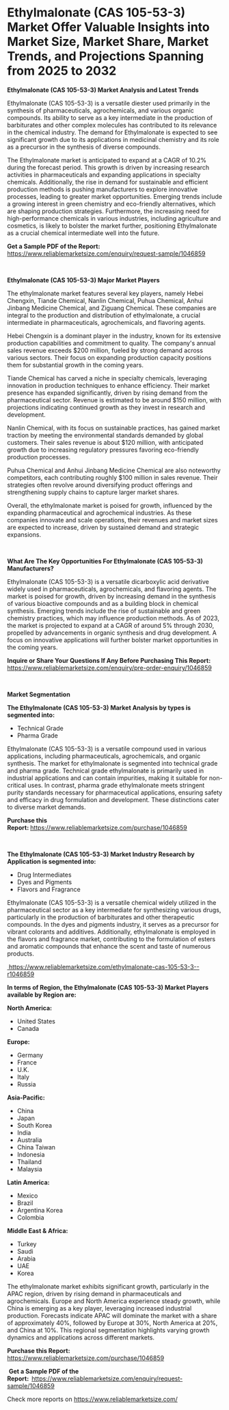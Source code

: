 <p><h1>Ethylmalonate (CAS 105-53-3) Market Offer Valuable Insights into Market Size, Market Share, Market Trends, and Projections Spanning from 2025 to 2032</h1></p><p><strong>Ethylmalonate (CAS 105-53-3) Market Analysis and Latest Trends</strong></p>
<p><p>Ethylmalonate (CAS 105-53-3) is a versatile diester used primarily in the synthesis of pharmaceuticals, agrochemicals, and various organic compounds. Its ability to serve as a key intermediate in the production of barbiturates and other complex molecules has contributed to its relevance in the chemical industry. The demand for Ethylmalonate is expected to see significant growth due to its applications in medicinal chemistry and its role as a precursor in the synthesis of diverse compounds.</p><p>The Ethylmalonate market is anticipated to expand at a CAGR of 10.2% during the forecast period. This growth is driven by increasing research activities in pharmaceuticals and expanding applications in specialty chemicals. Additionally, the rise in demand for sustainable and efficient production methods is pushing manufacturers to explore innovative processes, leading to greater market opportunities. Emerging trends include a growing interest in green chemistry and eco-friendly alternatives, which are shaping production strategies. Furthermore, the increasing need for high-performance chemicals in various industries, including agriculture and cosmetics, is likely to bolster the market further, positioning Ethylmalonate as a crucial chemical intermediate well into the future.</p></p>
<p><strong>Get a Sample PDF of the Report:&nbsp;</strong> <a href="https://www.reliablemarketsize.com/enquiry/request-sample/1046859?utm_campaign=3555&utm_medium=2&utm_source=Github&utm_content=ia&utm_term=22032025&utm_id=ethylmalonate-cas-105-53-3">https://www.reliablemarketsize.com/enquiry/request-sample/1046859</a></p>
<p>&nbsp;</p>
<p><strong>Ethylmalonate (CAS 105-53-3) Major Market Players</strong></p>
<p><p>The ethylmalonate market features several key players, namely Hebei Chengxin, Tiande Chemical, Nanlin Chemical, Puhua Chemical, Anhui Jinbang Medicine Chemical, and Ziguang Chemical. These companies are integral to the production and distribution of ethylmalonate, a crucial intermediate in pharmaceuticals, agrochemicals, and flavoring agents.</p><p>Hebei Chengxin is a dominant player in the industry, known for its extensive production capabilities and commitment to quality. The company's annual sales revenue exceeds $200 million, fueled by strong demand across various sectors. Their focus on expanding production capacity positions them for substantial growth in the coming years.</p><p>Tiande Chemical has carved a niche in specialty chemicals, leveraging innovation in production techniques to enhance efficiency. Their market presence has expanded significantly, driven by rising demand from the pharmaceutical sector. Revenue is estimated to be around $150 million, with projections indicating continued growth as they invest in research and development.</p><p>Nanlin Chemical, with its focus on sustainable practices, has gained market traction by meeting the environmental standards demanded by global customers. Their sales revenue is about $120 million, with anticipated growth due to increasing regulatory pressures favoring eco-friendly production processes.</p><p>Puhua Chemical and Anhui Jinbang Medicine Chemical are also noteworthy competitors, each contributing roughly $100 million in sales revenue. Their strategies often revolve around diversifying product offerings and strengthening supply chains to capture larger market shares.</p><p>Overall, the ethylmalonate market is poised for growth, influenced by the expanding pharmaceutical and agrochemical industries. As these companies innovate and scale operations, their revenues and market sizes are expected to increase, driven by sustained demand and strategic expansions.</p></p>
<p>&nbsp;</p>
<p><strong>What Are The Key Opportunities For Ethylmalonate (CAS 105-53-3) Manufacturers?</strong></p>
<p><p>Ethylmalonate (CAS 105-53-3) is a versatile dicarboxylic acid derivative widely used in pharmaceuticals, agrochemicals, and flavoring agents. The market is poised for growth, driven by increasing demand in the synthesis of various bioactive compounds and as a building block in chemical synthesis. Emerging trends include the rise of sustainable and green chemistry practices, which may influence production methods. As of 2023, the market is projected to expand at a CAGR of around 5% through 2030, propelled by advancements in organic synthesis and drug development. A focus on innovative applications will further bolster market opportunities in the coming years.</p></p>
<p><strong>Inquire or Share Your Questions If Any Before Purchasing This Report:</strong> <a href="https://www.reliablemarketsize.com/enquiry/pre-order-enquiry/1046859?utm_campaign=3555&utm_medium=2&utm_source=Github&utm_content=ia&utm_term=22032025&utm_id=ethylmalonate-cas-105-53-3">https://www.reliablemarketsize.com/enquiry/pre-order-enquiry/1046859</a></p>
<p>&nbsp;</p>
<p><strong>Market Segmentation</strong></p>
<p><strong>The Ethylmalonate (CAS 105-53-3) Market Analysis by types is segmented into:</strong></p>
<p><ul><li>Technical Grade</li><li>Pharma Grade</li></ul></p>
<p><p>Ethylmalonate (CAS 105-53-3) is a versatile compound used in various applications, including pharmaceuticals, agrochemicals, and organic synthesis. The market for ethylmalonate is segmented into technical grade and pharma grade. Technical grade ethylmalonate is primarily used in industrial applications and can contain impurities, making it suitable for non-critical uses. In contrast, pharma grade ethylmalonate meets stringent purity standards necessary for pharmaceutical applications, ensuring safety and efficacy in drug formulation and development. These distinctions cater to diverse market demands.</p></p>
<p><strong>Purchase this Report:&nbsp;</strong><a href="https://www.reliablemarketsize.com/purchase/1046859?utm_campaign=3555&utm_medium=2&utm_source=Github&utm_content=ia&utm_term=22032025&utm_id=ethylmalonate-cas-105-53-3">https://www.reliablemarketsize.com/purchase/1046859</a></p>
<p>&nbsp;</p>
<p><strong>The Ethylmalonate (CAS 105-53-3) Market Industry Research by Application is segmented into:</strong></p>
<p><ul><li>Drug Intermediates</li><li>Dyes and Pigments</li><li>Flavors and Fragrance</li></ul></p>
<p><p>Ethylmalonate (CAS 105-53-3) is a versatile chemical widely utilized in the pharmaceutical sector as a key intermediate for synthesizing various drugs, particularly in the production of barbiturates and other therapeutic compounds. In the dyes and pigments industry, it serves as a precursor for vibrant colorants and additives. Additionally, ethylmalonate is employed in the flavors and fragrance market, contributing to the formulation of esters and aromatic compounds that enhance the scent and taste of numerous products.</p></p>
<p><a href="https://www.reliablemarketsize.com/ethylmalonate-cas-105-53-3--r1046859?utm_campaign=3555&utm_medium=2&utm_source=Github&utm_content=ia&utm_term=22032025&utm_id=ethylmalonate-cas-105-53-3">&nbsp;https://www.reliablemarketsize.com/ethylmalonate-cas-105-53-3--r1046859</a></p>
<p><strong>In terms of Region, the Ethylmalonate (CAS 105-53-3) Market Players available by Region are:</strong></p>
<p>
    <p> <strong> North America: </strong>
        <ul>
            <li>United States</li>
            <li>Canada</li>
        </ul>
        </p> 
    <p> <strong> Europe: </strong>
        <ul>
            <li>Germany</li>
            <li>France</li>
            <li>U.K.</li>
            <li>Italy</li>
            <li>Russia</li>
        </ul>
        </p> 
    <p> <strong> Asia-Pacific: </strong>
        <ul>
            <li>China</li>
            <li>Japan</li>
            <li>South Korea</li>
            <li>India</li>
            <li>Australia</li>
            <li>China Taiwan</li>
            <li>Indonesia</li>
            <li>Thailand</li>
            <li>Malaysia</li>
        </ul>
        </p> 
    <p> <strong> Latin America: </strong>
        <ul>
            <li>Mexico</li>
            <li>Brazil</li>
            <li>Argentina Korea</li>
            <li>Colombia</li>
        </ul>
        </p> 
    <p> <strong> Middle East & Africa: </strong>
        <ul>
            <li>Turkey</li>
            <li>Saudi</li>
            <li>Arabia</li>
            <li>UAE</li>
            <li>Korea</li>
        </ul>
    </p>
    </p>
<p><p>The ethylmalonate market exhibits significant growth, particularly in the APAC region, driven by rising demand in pharmaceuticals and agrochemicals. Europe and North America experience steady growth, while China is emerging as a key player, leveraging increased industrial production. Forecasts indicate APAC will dominate the market with a share of approximately 40%, followed by Europe at 30%, North America at 20%, and China at 10%. This regional segmentation highlights varying growth dynamics and applications across different markets.</p></p>
<p><strong>Purchase this Report: </strong><a href="https://www.reliablemarketsize.com/purchase/1046859?utm_campaign=3555&utm_medium=2&utm_source=Github&utm_content=ia&utm_term=22032025&utm_id=ethylmalonate-cas-105-53-3">https://www.reliablemarketsize.com/purchase/1046859</a></p>
<p>&nbsp;<strong>Get a Sample PDF of the Report:&nbsp;&nbsp;</strong><a href="https://www.reliablemarketsize.com/enquiry/request-sample/1046859?utm_campaign=3555&utm_medium=2&utm_source=Github&utm_content=ia&utm_term=22032025&utm_id=ethylmalonate-cas-105-53-3">https://www.reliablemarketsize.com/enquiry/request-sample/1046859</a></p>
<p><strong></strong></p>
<p>Check more reports on <a href="https://www.reliablemarketsize.com/?utm_campaign=3555&utm_medium=2&utm_source=Github&utm_content=ia&utm_term=22032025&utm_id=ethylmalonate-cas-105-53-3">https://www.reliablemarketsize.com/</a></p>
